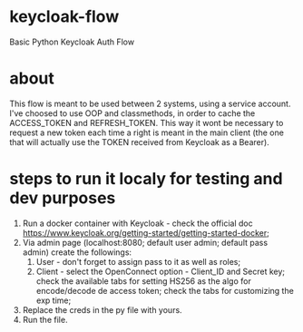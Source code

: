 # keycloak-flow
Basic Python Keycloak Auth Flow 

# about
This flow is meant to be used between 2 systems, using a service account. 
I've choosed to use OOP and classmethods, in order to cache the ACCESS_TOKEN and REFRESH_TOKEN. This way it wont be necessary to request a new token each time a right is meant in the main client (the one that will actually use the TOKEN received from Keycloak as a Bearer).


# steps to run it localy for testing and dev purposes
1. Run a docker container with Keycloak - check the official doc https://www.keycloak.org/getting-started/getting-started-docker;
2. Via admin page (localhost:8080; default user admin; default pass admin) create the followings:
     1. User  - don't forget to assign pass to it as well as roles;
     2. Client - select the OpenConnect option - Client_ID and Secret key; check the available tabs for setting HS256 as the algo for encode/decode de access token; check the tabs for customizing the exp time;
3. Replace the creds in the py file with yours.
4. Run the file.

